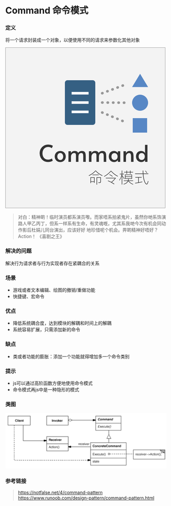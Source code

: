 Command 命令模式
====

### 定义 

将一个请求封装成一个对象，以便使用不同的请求来参数化其他对象   

![cover](./ch6_cover.jpg)

> 对白：精神啲！临时演员都系演员嚟。而家唔系拍紧鬼片，虽然你哋系饰演路人甲乙丙丁，但系一样系有生命，有灵魂嘅，尤其系我哋今次有机会同动作影后杜娟儿同台演出，应该好好 地珍惜呢个机会。畀啲精神好唔好？Action！ 《喜剧之王》  

### 解决的问题

解决行为请求者与行为实现者存在紧耦合的关系

### 场景

* 游戏或者文本编辑、绘图的撤销/重做功能
* 快捷键、宏命令

### 优点

* 降低系统耦合度，达到模块的解耦和时间上的解耦
* 系统容易扩展，只需添加新的命令

### 缺点

* 类或者功能的膨胀：添加一个功能就得增加多一个命令类别

### 提示

* js可以通过高阶函数方便地使用命令模式
* 命令模式再js中是一种隐形的模式

### 类图

![uml](./uml.png)

### 参考链接

> https://notfalse.net/4/command-pattern        
> https://www.runoob.com/design-pattern/command-pattern.html    






    


 

